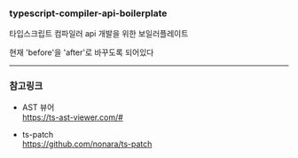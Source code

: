 ### typescript-compiler-api-boilerplate
타입스크립트 컴파일러 api 개발을 위한 보일러플레이트

현재 'before'을 'after'로 바꾸도록 되어있다


---


### 참고링크

- AST 뷰어   
https://ts-ast-viewer.com/#

- ts-patch  
https://github.com/nonara/ts-patch
